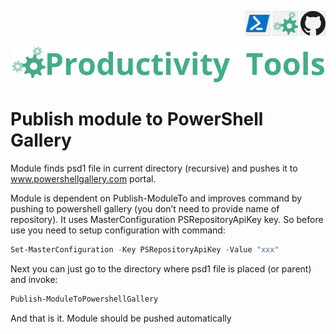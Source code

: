 <!--Category:Powershell--> 
 <p align="right">
    <a href="https://www.powershellgallery.com/packages/ProductivityTools.PSPublishModuleToPowershellGallery/"><img src="Images/Header/Powershell_border_40px.png" /></a>
    <a href="http://productivitytools.tech/publish-moduletopowershellgallery/"><img src="Images/Header/ProductivityTools_green_40px_2.png" /><a> 
    <a href="https://github.com/pwujczyk/ProductivityTools.PSPublishModuleToPowershellGallery"><img src="Images/Header/Github_border_40px.png" /></a>
</p>
<p align="center">
    <a href="http://productivitytools.tech/">
        <img src="Images/Header/LogoTitle_green_500px.png" />
    </a>
</p>

# Publish module to PowerShell Gallery

Module finds psd1 file in current directory (recursive) and pushes it to www.powershellgallery.com portal.

Module is dependent on Publish-ModuleTo and improves command by pushing to powershell gallery (you don’t need to provide name of repository). It uses MasterConfiguration PSRepositoryApiKey key. So before use you need to setup configuration with command:

```powershell
Set-MasterConfiguration -Key PSRepositoryApiKey -Value "xxx"
```

Next you can just go to the directory where psd1 file is placed (or parent) and invoke:

```powershell
Publish-ModuleToPowershellGallery
```

And that is it. Module should be pushed automatically
